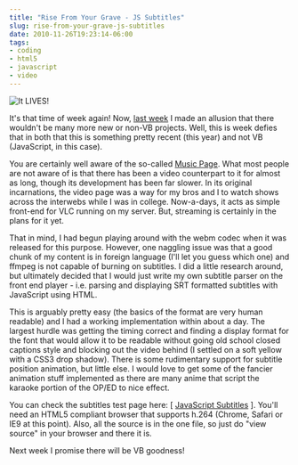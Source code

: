 ```yaml
---
title: "Rise From Your Grave - JS Subtitles"
slug: rise-from-your-grave-js-subtitles
date: 2010-11-26T19:23:14-06:00
tags:
- coding
- html5
- javascript
- video
---
```

![](http://images.dxprog.com/blog/rise_from_your_grave.jpg "It LIVES!")

It's that time of week again! Now, [last week](http://dxprog.com/entry/rise-from-your-grave-chainploder/) I made an allusion that there wouldn't be many more new or non-VB projects. Well, this is week defies that in both that this is something pretty recent (this year) and not VB (JavaScript, in this case).

You are certainly well aware of the so-called [Music Page](http://dxprog.com/entry/celebrating-one-year-of-the-music-page/). What most people are not aware of is that there has been a video counterpart to it for almost as long, though its development has been far slower. In its original incarnations, the video page was a way for my bros and I to watch shows across the interwebs while I was in college. Now-a-days, it acts as simple front-end for VLC running on my server. But, streaming is certainly in the plans for it yet.

That in mind, I had begun playing around with the webm codec when it was released for this purpose. However, one naggling issue was that a good chunk of my content is in foreign language (I'll let you guess which one) and ffmpeg is not capable of burning on subtitles. I did a little research around, but ultimately decided that I would just write my own subtitle parser on the front end player - i.e. parsing and displaying SRT formatted subtitles with JavaScript using HTML.

This is arguably pretty easy (the basics of the format are very human readable) and I had a working implementation within about a day. The largest hurdle was getting the timing correct and finding a display format for the font that would allow it to be readable without going old school closed captions style and blocking out the video behind (I settled on a soft yellow with a CSS3 drop shadow). There is some rudimentary support for subtitle position animation, but little else. I would love to get some of the fancier animation stuff implemented as there are many anime that script the karaoke portion of the OP/ED to nice effect.

You can check the subtitles test page here: [ [JavaScript Subtitles](http://dxprog.com/labs/subtitles/) ].
You'll need an HTML5 compliant browser that supports h.264 (Chrome, Safari or IE9 at this point). Also, all the source is in the one file, so just do "view source" in your browser and there it is.

Next week I promise there will be VB goodness!

